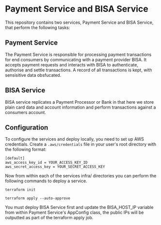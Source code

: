 # Payment Service and BISA Service

This repository contains two services, Payment Service and BISA Service, that perform the following tasks:

## Payment Service

The Payment Service is responsible for processing payment transactions for end consumers by communicating with a payment provider BISA. It accepts payment requests and interacts with BISA to authenticate, authorise and settle transactions. A record of all transactions is kept, with sensisitive data obsfucated.

## BISA Service

BISA service replicates a Payment Processor or Bank in that here we store plain card data and account information and perform transactions against a consumers account. 

## Configuration

To configure the services and deploy locally, you need to set up AWS credentials. Create a `.aws/credentials` file in your user's root directory with the following format:

```plaintext
[default]
aws_access_key_id = YOUR_ACCESS_KEY_ID
aws_secret_access_key = YOUR_SECRET_ACCESS_KEY
```

Now from within each of the services infra/ directories you can perform the following commands to deploy a service. 

`terraform init`

`terraform apply --auto-approve`

You must deploy BISA Service first and update the BISA_HOST_IP variable from within Payment Service's AppConfig class, the public IPs will be outputted as part of the terraform apply job. 
